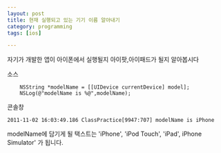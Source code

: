 ```yaml
---
layout: post
title: 현재 실행되고 있는 기기 이름 알아내기
category: programming
tags: [ios]

---
```

자기가 개발한 앱이 아이폰에서 실행될지 아이팟,아이패드가 될지 알아봅시다

소스

```objective_c
    NSString *modelName = [[UIDevice currentDevice] model];
    NSLog(@"modelName is %@",modelName);
```

콘솔창

```objective_c
2011-11-02 16:03:49.186 ClassPractice[9947:707] modelName is iPhone
```

modelName에 담기게 될 택스트는 'iPhone', 'iPod Touch', 'iPad', iPhone Simulator' 가 됩니다.
